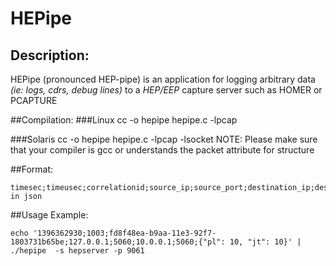 HEPipe
=======

## Description:
HEPipe (pronounced HEP-pipe) is an application for logging arbitrary data *(ie: logs, cdrs, debug lines)* to a *HEP/EEP* capture server such as HOMER or PCAPTURE

##Compilation:
###Linux
    cc -o hepipe hepipe.c -lpcap 

###Solaris
    cc -o hepipe hepipe.c -lpcap -lsocket
    NOTE: Please make sure that your compiler is gcc or understands the packet attribute for structure


##Format:

```
timesec;timeusec;correlationid;source_ip;source_port;destination_ip;destinaton_port;payload in json
```

##Usage Example:

```
echo '1396362930;1003;fd8f48ea-b9aa-11e3-92f7-1803731b65be;127.0.0.1;5060;10.0.0.1;5060;{"pl": 10, "jt": 10}' | ./hepipe  -s hepserver -p 9061
```
